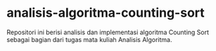 # analisis-algoritma-counting-sort
Repositori ini berisi analisis dan implementasi algoritma Counting Sort sebagai bagian dari tugas mata kuliah Analisis Algoritma.
